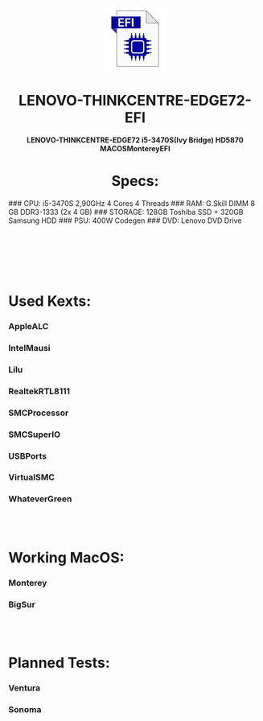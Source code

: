 <p align="center">
  <img src="EFI.jpg">
</p>
<h1 align="center">LENOVO-THINKCENTRE-EDGE72-EFI</h1>
<p align="center">
  <b >LENOVO-THINKCENTRE-EDGE72   i5-3470S(Ivy Bridge)   HD5870    MACOSMontereyEFI</b>
  <h1 align="center">Specs:</h1>
</p>
  ### CPU: i5-3470S 2,90GHz 4 Cores 4 Threads
  ### RAM: G.Skill DIMM 8 GB DDR3-1333 (2x 4 GB)
  ### STORAGE: 128GB Toshiba SSD + 320GB Samsung HDD
  ### PSU: 400W Codegen
  ### DVD: Lenovo DVD Drive

<br></br>

<br></br>
# Used Kexts:
### AppleALC
### IntelMausi
### Lilu
### RealtekRTL8111
### SMCProcessor
### SMCSuperIO
### USBPorts
### VirtualSMC
### WhateverGreen

<br></br>

# Working MacOS:
### Monterey
### BigSur

<br></br>

# Planned Tests:
### Ventura
### Sonoma
